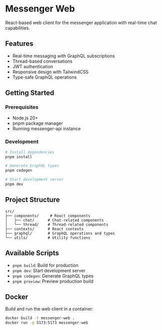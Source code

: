 # Messenger Web

React-based web client for the messenger application with real-time chat capabilities.

## Features

- Real-time messaging with GraphQL subscriptions
- Thread-based conversations
- JWT authentication
- Responsive design with TailwindCSS
- Type-safe GraphQL operations

## Getting Started

### Prerequisites

- Node.js 20+
- pnpm package manager
- Running messenger-api instance

### Development

```bash
# Install dependencies
pnpm install

# Generate GraphQL types
pnpm codegen

# Start development server
pnpm dev
```

## Project Structure

```
src/
├── components/     # React components
│   ├── chat/      # Chat-related components
│   └── thread/    # Thread-related components
├── contexts/      # React contexts
├── graphql/       # GraphQL operations and types
└── utils/         # Utility functions
```

## Available Scripts

- `pnpm build`: Build for production
- `pnpm dev`: Start development server
- `pnpm codegen`: Generate GraphQL types
- `pnpm preview`: Preview production build

## Docker

Build and run the web client in a container:

```bash
docker build -t messenger-web .
docker run -p 5173:5173 messenger-web
```
